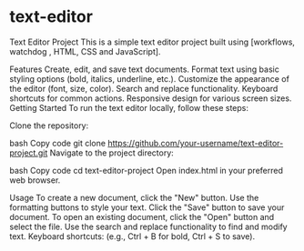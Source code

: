 # text-editor
Text Editor Project
This is a simple text editor project built using [workflows, watchdog , HTML, CSS and  JavaScript].


Features
Create, edit, and save text documents.
Format text using basic styling options (bold, italics, underline, etc.).
Customize the appearance of the editor (font, size, color).
Search and replace functionality.
Keyboard shortcuts for common actions.
Responsive design for various screen sizes.
Getting Started
To run the text editor locally, follow these steps:

Clone the repository:

bash
Copy code
git clone https://github.com/your-username/text-editor-project.git
Navigate to the project directory:

bash
Copy code
cd text-editor-project
Open index.html in your preferred web browser.

Usage
To create a new document, click the "New" button.
Use the formatting buttons to style your text.
Click the "Save" button to save your document.
To open an existing document, click the "Open" button and select the file.
Use the search and replace functionality to find and modify text.
Keyboard shortcuts: (e.g., Ctrl + B for bold, Ctrl + S to save).




